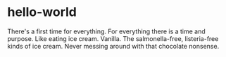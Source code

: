 # hello-world
There's a first time for everything. 
For everything there is a time and purpose. Like eating ice cream. Vanilla. The salmonella-free, listeria-free kinds of ice cream. Never messing around with that chocolate nonsense. 
